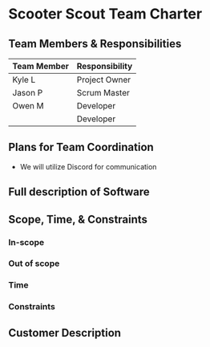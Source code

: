# Scooter Scout Team Charter

## Team Members & Responsibilities
| Team Member | Responsibility |
| ----------- | -------------- |
| Kyle L      | Project Owner  |
| Jason P     | Scrum Master   |
| Owen M      | Developer      |
|             | Developer      |

## Plans for Team Coordination
- We will utilize Discord for communication

## Full description of Software

## Scope, Time, & Constraints

### In-scope

### Out of scope

### Time

### Constraints

## Customer Description
